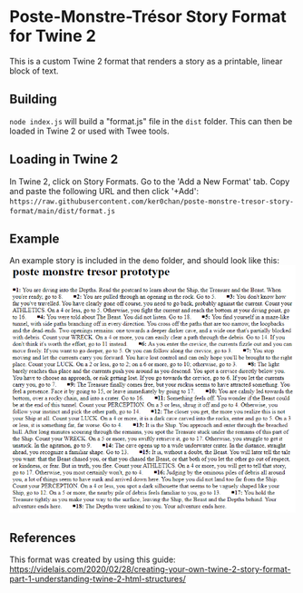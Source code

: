 # Poste-Monstre-Trésor Story Format for Twine 2

This is a custom Twine 2 format that renders a story as a printable, linear block of text.

## Building

`node index.js` will build a "format.js" file in the `dist` folder. This can then be loaded in Twine 2 or used with Twee tools.

## Loading in Twine 2

In Twine 2, click on Story Formats. Go to the 'Add a New Format' tab. Copy and paste the following URL and then click '+Add':
`https://raw.githubusercontent.com/ker0chan/poste-monstre-tresor-story-format/main/dist/format.js`

## Example

An example story is included in the `demo` folder, and should look like this:
![screenshot of the rendered example story](./demo/postcard.png)

## References

This format was created by using this guide: https://videlais.com/2020/02/28/creating-your-own-twine-2-story-format-part-1-understanding-twine-2-html-structures/


